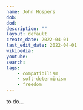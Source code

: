 ```yaml
---
name: John Hospers
dob: 
dod: 
description: ""
layout: default
create_date: 2022-04-01
last_edit_date: 2022-04-01
wikipedia: 
youtube: 
search: 
tags:
    - compatibilism
    - soft-determinism
    - freedom
---
```

to do...